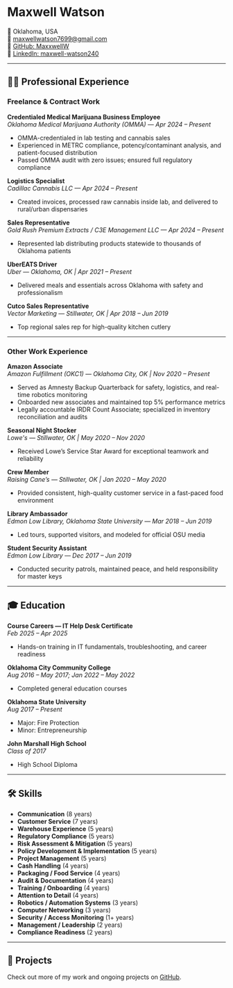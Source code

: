 # Maxwell Watson

📍 Oklahoma, USA  
📧 maxwellwatson7699@gmail.com  
🔗 [GitHub: MaxxwellW](https://github.com/MaxxwellW)  
🔗 [LinkedIn: maxwell-watson240](https://www.linkedin.com/in/maxwell-watson240)

---

## 🧑‍💼 Professional Experience

### Freelance & Contract Work

**Credentialed Medical Marijuana Business Employee**  
*Oklahoma Medical Marijuana Authority (OMMA) — Apr 2024 – Present*  
- OMMA-credentialed in lab testing and cannabis sales  
- Experienced in METRC compliance, potency/contaminant analysis, and patient-focused distribution  
- Passed OMMA audit with zero issues; ensured full regulatory compliance  

**Logistics Specialist**  
*Cadillac Cannabis LLC — Apr 2024 – Present*  
- Created invoices, processed raw cannabis inside lab, and delivered to rural/urban dispensaries  

**Sales Representative**  
*Gold Rush Premium Extracts / C3E Management LLC — Apr 2024 – Present*  
- Represented lab distributing products statewide to thousands of Oklahoma patients  

**UberEATS Driver**  
*Uber — Oklahoma, OK | Apr 2021 – Present*  
- Delivered meals and essentials across Oklahoma with safety and professionalism  

**Cutco Sales Representative**  
*Vector Marketing — Stillwater, OK | Apr 2018 – Jun 2019*  
- Top regional sales rep for high-quality kitchen cutlery

---

### Other Work Experience

**Amazon Associate**  
*Amazon Fulfillment (OKC1) — Oklahoma City, OK | Nov 2020 – Present*  
- Served as Amnesty Backup Quarterback for safety, logistics, and real-time robotics monitoring  
- Onboarded new associates and maintained top 5% performance metrics  
- Legally accountable IRDR Count Associate; specialized in inventory reconciliation and audits  

**Seasonal Night Stocker**  
*Lowe's — Stillwater, OK | May 2020 – Nov 2020*  
- Received Lowe’s Service Star Award for exceptional teamwork and reliability  

**Crew Member**  
*Raising Cane’s — Stillwater, OK | Jan 2020 – May 2020*  
- Provided consistent, high-quality customer service in a fast-paced food environment  

**Library Ambassador**  
*Edmon Low Library, Oklahoma State University — Mar 2018 – Jun 2019*  
- Led tours, supported visitors, and modeled for official OSU media  

**Student Security Assistant**  
*Edmon Low Library — Dec 2017 – Jun 2019*  
- Conducted security patrols, maintained peace, and held responsibility for master keys  

---

## 🎓 Education

**Course Careers — IT Help Desk Certificate**  
*Feb 2025 – Apr 2025*  
- Hands-on training in IT fundamentals, troubleshooting, and career readiness  

**Oklahoma City Community College**  
*Aug 2016 – May 2017; Jan 2022 – May 2022*  
- Completed general education courses  

**Oklahoma State University**  
*Aug 2017 – Present*  
- Major: Fire Protection  
- Minor: Entrepreneurship  

**John Marshall High School**  
*Class of 2017*  
- High School Diploma  

---

## 🛠️ Skills

- **Communication** (8 years)  
- **Customer Service** (7 years)  
- **Warehouse Experience** (5 years)  
- **Regulatory Compliance** (5 years)  
- **Risk Assessment & Mitigation** (5 years)  
- **Policy Development & Implementation** (5 years)  
- **Project Management** (5 years)  
- **Cash Handling** (4 years)  
- **Packaging / Food Service** (4 years)  
- **Audit & Documentation** (4 years)  
- **Training / Onboarding** (4 years)  
- **Attention to Detail** (4 years)  
- **Robotics / Automation Systems** (3 years)  
- **Computer Networking** (3 years)  
- **Security / Access Monitoring** (1+ years)  
- **Management / Leadership** (2 years)  
- **Compliance Readiness** (2 years)

---

## 📂 Projects


Check out more of my work and ongoing projects on [GitHub](https://github.com/MaxxwellW).

